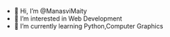 - 👋 Hi, I’m @ManasviMaity
- 👀 I’m interested in Web Development
- 🌱 I’m currently learning Python,Computer Graphics


<!---
ManasviMaity/ManasviMaity is a ✨ special ✨ repository because its `README.md` (this file) appears on your GitHub profile.
You can click the Preview link to take a look at your changes.
--->
